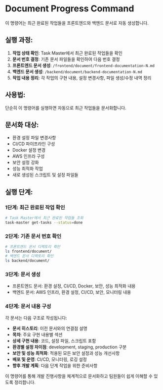 # Document Progress Command

이 명령어는 최근 완료된 작업들을 프론트엔드와 백엔드 문서로 자동 생성합니다.

## 실행 과정:

1. **작업 상태 확인**: Task Master에서 최근 완료된 작업들을 확인
2. **문서 번호 결정**: 기존 문서 파일들을 확인하여 다음 번호 결정
3. **프론트엔드 문서 생성**: `/frontend/document/frontend-documentation-N.md`
4. **백엔드 문서 생성**: `/backend/document/backend-documentation-N.md`
5. **작업 내용 정리**: 각 작업의 구현 내용, 설정 변경사항, 파일 생성/수정 내역 정리

## 사용법:
단순히 이 명령어를 실행하면 자동으로 최근 작업들을 문서화합니다.

## 문서화 대상:
- 환경 설정 파일 변경사항
- CI/CD 파이프라인 구성
- Docker 설정 변경
- AWS 인프라 구성
- 보안 설정 강화
- 성능 최적화 작업
- 새로 생성된 스크립트 및 설정 파일들

## 실행 단계:

### 1단계: 최근 완료된 작업 확인
```bash
# Task Master에서 최근 완료된 작업들 조회
task-master get-tasks --status=done
```

### 2단계: 기존 문서 번호 확인
```bash
# 프론트엔드 문서 디렉토리 확인
ls frontend/document/
# 백엔드 문서 디렉토리 확인  
ls backend/document/
```

### 3단계: 문서 생성
- 프론트엔드 문서: 환경 설정, CI/CD, Docker, 보안, 성능 최적화 내용
- 백엔드 문서: AWS 인프라, 환경 설정, CI/CD, 보안, 모니터링 내용

### 4단계: 문서 내용 구성
각 문서는 다음 구조로 작성됩니다:
- **문서 히스토리**: 이전 문서와의 연결점 설명
- **목차**: 주요 구현 내용별 섹션
- **상세 구현 내용**: 코드, 설정 파일, 스크립트 포함
- **환경별 설정 차이점**: development, staging, production 구분
- **보안 및 성능 최적화**: 적용된 모든 보안 설정과 성능 개선사항
- **배포 및 운영**: CI/CD, 모니터링, 로깅 설정
- **향후 개발 계획**: 다음 단계 작업을 위한 준비사항

이 명령어를 통해 개발 진행사항을 체계적으로 문서화하고 팀원들이 쉽게 이해할 수 있도록 정리합니다.